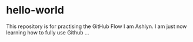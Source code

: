 # hello-world
This repository is for practising the GitHub Flow
I am Ashlyn. I am just now learning how to fully use Github ... 

